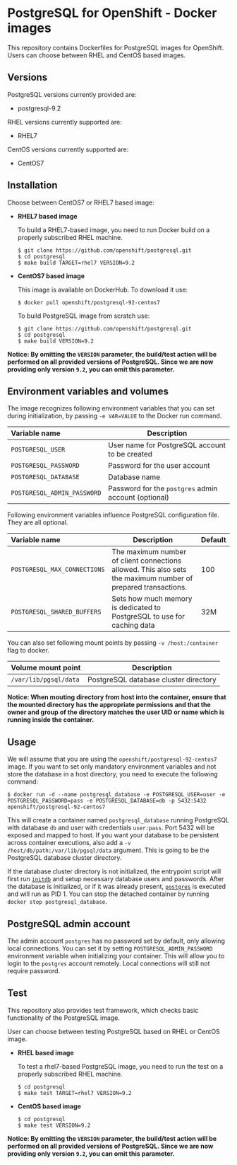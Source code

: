 PostgreSQL for OpenShift - Docker images
========================================

This repository contains Dockerfiles for PostgreSQL images for OpenShift.
Users can choose between RHEL and CentOS based images.


Versions
---------------
PostgreSQL versions currently provided are:
* postgresql-9.2

RHEL versions currently supported are:
* RHEL7

CentOS versions currently supported are:
* CentOS7


Installation
----------------------
Choose between CentOS7 or RHEL7 based image:

*  **RHEL7 based image**

    To build a RHEL7-based image, you need to run Docker build on a properly
    subscribed RHEL machine.

    ```
    $ git clone https://github.com/openshift/postgresql.git
    $ cd postgresql
    $ make build TARGET=rhel7 VERSION=9.2
    ```

*  **CentOS7 based image**

    This image is available on DockerHub. To download it use:

    ```
    $ docker pull openshift/postgresql-92-centos7
    ```

    To build PostgreSQL image from scratch use:

    ```
    $ git clone https://github.com/openshift/postgresql.git
    $ cd postgresql
    $ make build VERSION=9.2
    ```

**Notice: By omitting the `VERSION` parameter, the build/test action will be performed
on all provided versions of PostgreSQL. Since we are now providing only version `9.2`,
you can omit this parameter.**


Environment variables and volumes
----------------------------------

The image recognizes following environment variables that you can set during
initialization, by passing `-e VAR=VALUE` to the Docker run command.

|    Variable name             |    Description                                 |
| :--------------------------- | ---------------------------------------------- |
|  `POSTGRESQL_USER`           | User name for PostgreSQL account to be created |
|  `POSTGRESQL_PASSWORD`       | Password for the user account                  |
|  `POSTGRESQL_DATABASE`       | Database name                                  |
|  `POSTGRESQL_ADMIN_PASSWORD` | Password for the `postgres` admin account (optional)     |

Following environment variables influence PostgreSQL configuration file. They are all optional.

|    Variable name              |    Description                                                          |    Default
| :---------------------------- | ----------------------------------------------------------------------- | -------------------------------
|  `POSTGRESQL_MAX_CONNECTIONS` | The maximum number of client connections allowed. This also sets the maximum number of prepared transactions. |  100
|  `POSTGRESQL_SHARED_BUFFERS`  | Sets how much memory is dedicated to PostgreSQL to use for caching data |  32M

You can also set following mount points by passing `-v /host:/container` flag to docker.

|  Volume mount point      | Description                           |
| :----------------------- | ------------------------------------- |
|  `/var/lib/pgsql/data`   | PostgreSQL database cluster directory |

**Notice: When mouting directory from host into the container, ensure that the mounted
directory has the appropriate permissions and that the owner and group of the directory
matches the user UID or name which is running inside the container.**

Usage
----------------------

We will assume that you are using the `openshift/postgresql-92-centos7` image.
If you want to set only mandatory environment variables and not store the database
in a host directory, you need to execute the following command:

```
$ docker run -d --name postgresql_database -e POSTGRESQL_USER=user -e POSTGRESQL_PASSWORD=pass -e POSTGRESQL_DATABASE=db -p 5432:5432 openshift/postgresql-92-centos7
```

This will create a container named `postgresql_database` running PostgreSQL with
database `db` and user with credentials `user:pass`. Port 5432 will be exposed
and mapped to host. If you want your database to be persistent across container
executions, also add a `-v /host/db/path:/var/lib/pgsql/data` argument. This is
going to be the PostgreSQL database cluster directory.

If the database cluster directory is not initialized, the entrypoint script will
first run [`initdb`](http://www.postgresql.org/docs/9.2/static/app-initdb.html)
and setup necessary database users and passwords. After the database is initialized,
or if it was already present, [`postgres`](http://www.postgresql.org/docs/9.2/static/app-postgres.html)
is executed and will run as PID 1. You can stop the detached container by running
`docker stop postgresql_database`.


PostgreSQL admin account
------------------------
The admin account `postgres` has no password set by default, only allowing local
connections.  You can set it by setting `POSTGRESQL_ADMIN_PASSWORD` environment
variable when initializing your container. This will allow you to login to the
`postgres` account remotely. Local connections will still not require password.


Test
---------------------------------

This repository also provides test framework, which checks basic functionality
of the PostgreSQL image.

User can choose between testing PostgreSQL based on RHEL or CentOS image.

*  **RHEL based image**

    To test a rhel7-based PostgreSQL image, you need to run the test on a properly
    subscribed RHEL machine.

    ```
    $ cd postgresql
    $ make test TARGET=rhel7 VERSION=9.2
    ```

*  **CentOS based image**

    ```
    $ cd postgresql
    $ make test VERSION=9.2
    ```

**Notice: By omitting the `VERSION` parameter, the build/test action will be performed
on all provided versions of PostgreSQL. Since we are now providing only version `9.2`,
you can omit this parameter.**
